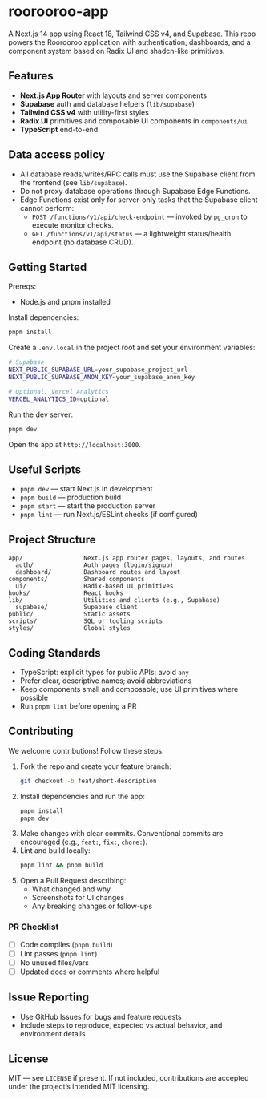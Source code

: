 # roorooroo-app

A Next.js 14 app using React 18, Tailwind CSS v4, and Supabase. This repo powers
the Roorooroo application with authentication, dashboards, and a component
system based on Radix UI and shadcn-like primitives.

## Features

- **Next.js App Router** with layouts and server components
- **Supabase** auth and database helpers (`lib/supabase`)
- **Tailwind CSS v4** with utility-first styles
- **Radix UI** primitives and composable UI components in `components/ui`
- **TypeScript** end-to-end

## Data access policy

- All database reads/writes/RPC calls must use the Supabase client from the
  frontend (see `lib/supabase`).
- Do not proxy database operations through Supabase Edge Functions.
- Edge Functions exist only for server-only tasks that the Supabase client
  cannot perform:
  - `POST /functions/v1/api/check-endpoint` — invoked by `pg_cron` to execute
    monitor checks.
  - `GET /functions/v1/api/status` — a lightweight status/health endpoint (no
    database CRUD).

## Getting Started

Prereqs:

- Node.js and pnpm installed

Install dependencies:

```bash
pnpm install
```

Create a `.env.local` in the project root and set your environment variables:

```bash
# Supabase
NEXT_PUBLIC_SUPABASE_URL=your_supabase_project_url
NEXT_PUBLIC_SUPABASE_ANON_KEY=your_supabase_anon_key

# Optional: Vercel Analytics
VERCEL_ANALYTICS_ID=optional
```

Run the dev server:

```bash
pnpm dev
```

Open the app at `http://localhost:3000`.

## Useful Scripts

- `pnpm dev` — start Next.js in development
- `pnpm build` — production build
- `pnpm start` — start the production server
- `pnpm lint` — run Next.js/ESLint checks (if configured)

## Project Structure

```text
app/                 Next.js app router pages, layouts, and routes
  auth/              Auth pages (login/signup)
  dashboard/         Dashboard routes and layout
components/          Shared components
  ui/                Radix-based UI primitives
hooks/               React hooks
lib/                 Utilities and clients (e.g., Supabase)
  supabase/          Supabase client
public/              Static assets
scripts/             SQL or tooling scripts
styles/              Global styles
```

## Coding Standards

- TypeScript: explicit types for public APIs; avoid `any`
- Prefer clear, descriptive names; avoid abbreviations
- Keep components small and composable; use UI primitives where possible
- Run `pnpm lint` before opening a PR

## Contributing

We welcome contributions! Follow these steps:

1. Fork the repo and create your feature branch:
   ```bash
   git checkout -b feat/short-description
   ```
2. Install dependencies and run the app:
   ```bash
   pnpm install
   pnpm dev
   ```
3. Make changes with clear commits. Conventional commits are encouraged (e.g.,
   `feat:`, `fix:`, `chore:`).
4. Lint and build locally:
   ```bash
   pnpm lint && pnpm build
   ```
5. Open a Pull Request describing:
   - What changed and why
   - Screenshots for UI changes
   - Any breaking changes or follow-ups

### PR Checklist

- [ ] Code compiles (`pnpm build`)
- [ ] Lint passes (`pnpm lint`)
- [ ] No unused files/vars
- [ ] Updated docs or comments where helpful

## Issue Reporting

- Use GitHub Issues for bugs and feature requests
- Include steps to reproduce, expected vs actual behavior, and environment
  details

## License

MIT — see `LICENSE` if present. If not included, contributions are accepted
under the project’s intended MIT licensing.
